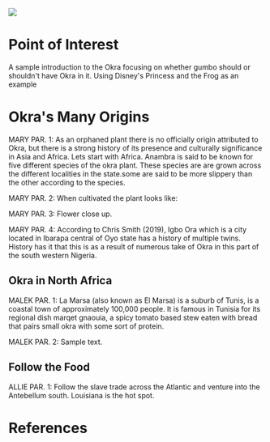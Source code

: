 <a href="https://www.juncture-digital.org"><img src="https://juncture-digital.github.io/juncture/static/images/ve-button.png"></a>

<param ve-config 
       title="Okra: A Kitchen Staple"
       author="Allison Caban, Malek Charchour, and Mary Nriagu"
       banner="https://upload.wikimedia.org/wikipedia/commons/3/32/Okra_%28Abelmoschus_esculentus%29_%283%29.jpg"
       layout="vertical">

<param ve-entity eid="Q185372"> <!-- Abelmoschus Esculentus (Okra) -->
<param ve-entity eid="Q41264"> <!-- Dunkin Chen -->
<param ve-entity eid="Q221092"> <!-- CC by-SA 4.0 Deed -->

<param ve-image 
       title="Abelmoschus Esculentus" 
       url="https://www.archive.org/download/profdrthomsflora03thom/page/n643_w410"
       label="Flora von Deutschland" 
       description="Botanical illustration from Thomé's Natural History"
       license="CC BY-SA 4.0"
       region="-172,94,862,701">

# Point of Interest
A sample introduction to the Okra focusing on whether gumbo should or shouldn't have Okra in it. Using Disney's Princess and the Frog as an example
<param ve-image 
       label="Disney's Princess Tiana's Gumbo" 
       description="photo from Whole Heartily" 
       license="Restricted, need permission"
       url="https://wholeheartily.files.wordpress.com/2020/10/tianasgumboss_02.jpg"
       region="1,-156,1246,1121">

# Okra's Many Origins
MARY PAR. 1: As an orphaned plant there is no officially origin attributed to Okra, but there is a strong history of its presence and culturally significance in Asia and Africa. Lets start with Africa. <span data-mouseover-map-flyto="6.2622, 6.9865, 7"> Anambra</span> is said to be known for five different species of the okra plant. These species are are grown across the different localities in the state.some are said to be more slippery than the other according to the species. 
<param ve-map
	center="6.2622, 6.9865"
	zoom="2"
	Title="Okro in Anambra State, Nigeria"
	show-labels>
<param ve-map-marker
	url="https://upload.wikimedia.org/wikipedia/commons/1/18/Okra_with_meat_and_fish.jpg"
	coords="6.2622, 6.9865"
	size="512, 328"
	circle="true">

MARY PAR. 2: When cultivated the plant looks like:
<param ve-image
       label="Mozambican Men and Women Selling Okra and Other Vegetables"
       description="Photo by Elemalema"
       license="public domain"
	url="https://upload.wikimedia.org/wikipedia/commons/thumb/7/79/Mozambican_Men_and_Women_Selling_Okra_and_other_vegetables.jpg/640px-Mozambican_Men_and_Women_Selling_Okra_and_other_vegetables.jpg">

MARY PAR. 3: Flower close up.
<param ve-image 
       label="Abelmoschus Esculentus flower" 
       description="photo from Wikimedia" 
       license="public domain"
	region="70,479,1940,1746"
url="https://upload.wikimedia.org/wikipedia/commons/8/85/Okra_or_Lady_Finger_flower_%28%E0%A6%AC%E0%A6%BE%E0%A6%82%E0%A6%B2%E0%A6%BE-_%E0%A6%A2%E0%A7%8D%E0%A6%AF%E0%A6%BE%E0%A6%81%E0%A6%A1%E0%A6%BC%E0%A6%B6%29_%3B_scientific_name-_Abelmoschus_esculentus.jpg">
       
MARY PAR. 4: According to Chris Smith (2019), <span data-mouseover-map-flyto="7.4333, 3.2833, 7"> Igbo Ora</span> which is a city  located in Ibarapa  central of Oyo state  has a history of multiple twins. History has it that this is as a result of numerous take of Okra in this part of the south western Nigeria.
<param ve-map
	center="7.4333, 3.2833"
	zoom="2"
	Title="Oloronbo, Ibarapa Central, Oyo State, Nigeria,"
	show-labels>
<param ve-map-marker
	url="https://upload.wikimedia.org/wikipedia/commons/4/43/Okra_seafood_stew.jpg"
	coords="7.4333, 3.2833"
	size="512, 328"
	circle="true">
 
## Okra in North Africa
MALEK PAR. 1: <span data-mouseover-map-flyto="36.89054761602349, 10.322687034859703"> La Marsa</span> (also known as El Marsa) is a suburb of Tunis, is a coastal town of approximately 100,000 people. It is famous in Tunisia for its regional dish marqet gnaouia, a spicy tomato based stew eaten with bread that pairs small okra with some sort of protein.
<param ve-map
	center="36.89054761602349, 10.322687034859703"
	zoom="5"
	Title="La Marsa Map"
	prefer-geojson>
<param ve-map-layer geojson
	url="https://github.com/charchmalrba7/Hibiscus-Esculentus/blob/bac965c0a20476ef4094dd30c6e570be48a3af24/TestingMap.json"
	show-labels
	stroke-width="0">
<param ve-map-marker
	url="https://upload.wikimedia.org/wikipedia/commons/b/b6/Du_bamia_avec_du_riz_en_f%C3%A9vrier_2022.jpg"
	coords="36.8790882, 10.3276780"
	size="512, 328" 
	circle="true">
 
MALEK PAR. 2: Sample text.
<param ve-image
	label="Abelmoschus moschatus Medik" 
       description="29068 Abelmoschus moschatus Medike" 
       license="CCBY" 
       url="https://upload.wikimedia.org/wikipedia/commons/0/0b/Abelmoschus_moschatus_Medik._%28AM_AK28139%29.jpg"
       region="316,269,2412,2171">

## Follow the Food
ALLIE PAR. 1: Follow the slave trade across the Atlantic and venture into the Antebellum south. <span data-mouseover-map-flyto="30.96, -91.401"> Louisiana</span> is the hot spot.
<param ve-map-layer geojson
	url="https://raw.githubusercontent.com/allisonamber/AbelmoschusEsculentus/main/americansouthoverlay.json"
	show-labels
	stroke-width="0">
<param ve-map-marker
	url="https://upload.wikimedia.org/wikipedia/commons/thumb/9/91/Gumbo_-_7487791838.jpg/640px-Gumbo_-_7487791838.jpg"
	coords="30.96, -91.401"
	size="512, 328"
	circle="true">

# References

[^1]: [Wikipedia: Girl with a Pearl Earring](https://en.wikipedia.org/wiki/Girl_with_a_Pearl_Earring)
